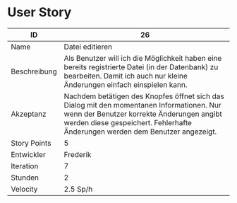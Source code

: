 # User Story

|ID          |26|
|-|-|
|Name        |Datei editieren|
|Beschreibung|Als Benutzer will ich die Möglichkeit haben eine bereits registrierte Datei (in der Datenbank) zu bearbeiten. Damit ich auch nur kleine Änderungen einfach einspielen kann.|
|Akzeptanz   |Nachdem betätigen des Knopfes öffnet sich das Dialog mit den momentanen Informationen. Nur wenn der Benutzer korrekte Änderungen angibt werden diese gespeichert. Fehlerhafte Änderungen werden dem Benutzer angezeigt.|
|Story Points|5|
|Entwickler  |Frederik|
|Iteration   |7|
|Stunden     |2|
|Velocity    |2.5 Sp/h|

